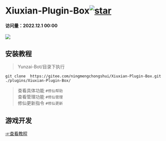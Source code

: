 # Xiuxian-Plugin-Box<a  href='https://gitee.com/ningmengchongshui/develop-plugins/stargazers'><img src='https://gitee.com/ningmengchongshui/develop-plugins/badge/star.svg?theme=dark'  alt='star'></img></a>
#### 访问量：2022.12.1 00:00
 [![](https://profile-counter.glitch.me/Xiuxian-Plugin-Box/count.svg)](https://gitee.com/ningmengchongshui/Xiuxian-Plugin-Box)  


## 安装教程
>Yunzai-Bot/目录下执行      
```
git clone  https://gitee.com/ningmengchongshui/Xiuxian-Plugin-Box.git ./plugins/Xiuxian-Plugin-Box/   
```
>查看具体功能  `#修仙帮助`   
>查看管理功能  `#修仙管理`     
>修仙更新指令 `#修仙更新`  

## 游戏开发
[☞查看教程](https://gitee.com/ningmengchongshui/game-development)
